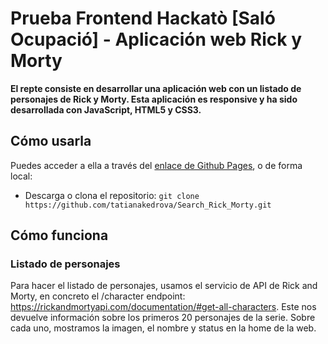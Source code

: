 # Prueba Frontend Hackatò [Saló Ocupació] - Aplicación web Rick y Morty

**El repte consiste en desarrollar una aplicación web con un listado de personajes de Rick y Morty. Esta aplicación es responsive y ha sido desarrollada con JavaScript, HTML5 y CSS3.**

## Cómo usarla
Puedes acceder a ella a través del [enlace de Github Pages](https://tatianakedrova.github.io/Search_Rick_Morty/), o de forma local:

- Descarga o clona el repositorio:
`git clone https://github.com/tatianakedrova/Search_Rick_Morty.git`

## Cómo funciona
  
### Listado de personajes
Para hacer el listado de personajes, usamos el servicio de API de Rick and Morty, en concreto el /character endpoint: https://rickandmortyapi.com/documentation/#get-all-characters. Este nos devuelve información sobre los primeros 20 personajes de la serie. Sobre cada uno, mostramos la imagen, el nombre y status en la home de la web.
